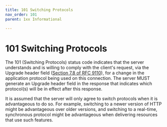 ```yaml
---
title: 101 Switching Protocols
nav_order: 101
parent: 1xx Informational

---
```


# 101 Switching Protocols

The 101 (Switching Protocols) status code indicates that the server understands and is willing to comply with the client's request, via the Upgrade header field ([Section 7.8 of RFC 9110](https://www.rfc-editor.org/rfc/rfc9110.html#section-7.8)), for a change in the application protocol being used on this connection. The server MUST generate an Upgrade header field in the response that indicates which protocol(s) will be in effect after this response.

It is assumed that the server will only agree to switch protocols when it is advantageous to do so. For example, switching to a newer version of HTTP might be advantageous over older versions, and switching to a real-time, synchronous protocol might be advantageous when delivering resources that use such features.
